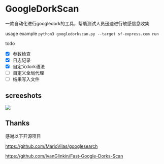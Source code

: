 # GoogleDorkScan
一款自动化进行googledork的工具，帮助测试人员迅速进行敏感信息收集

usage example
`python3 googledorkscan.py --target sf-express.com run`

todo
- [x] 参数检查
- [x] 日志记录
- [x] 自定义dork语法
- [ ] 自定义全局代理
- [ ] 结果写入文件

## screeshots
![](https://qiniu.xxf.world/pic/2024/04/06/3a679188-f4a4-4058-9136-6c2e4ba5e32b.png)
## Thanks
感谢以下开源项目

https://github.com/MarioVilas/googlesearch

https://github.com/IvanGlinkin/Fast-Google-Dorks-Scan